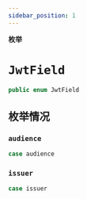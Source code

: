 ```yaml
---
sidebar_position: 1
---
```


**枚举**

# `JwtField`

```swift
public enum JwtField
```

## 枚举情况

### `audience`

```swift
case audience
```

### `issuer`

```swift
case issuer
```

